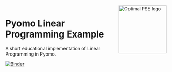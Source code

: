 <a href="https://www.imperial.ac.uk/optimisation-and-machine-learning-for-process-engineering/about-us/">
<img src="https://avatars.githubusercontent.com/u/81195336?s=200&v=4" alt="Optimal PSE logo" title="OptimalPSE" align="right" height="150" />
</a>

# Pyomo Linear Programming Example
A short educational implementation of Linear Programming in Pyomo.

[![Binder](https://mybinder.org/badge_logo.svg)](https://mybinder.org/v2/gh/OptiMaL-PSE-Lab/LP_Pyomo/HEAD)

